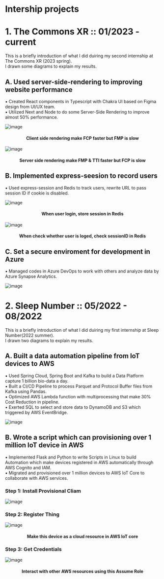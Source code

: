 # Intership projects  
# 1. The Commons XR :: 01/2023 - current
This is a briefly introduction of what I did duiring my second internship at The Commons XR (2023 spring).  
I drawn some diagrams to explain my results.  

## A. Used server-side-rendering to improving website performance
▪ Created React components in Typescript with Chakra UI based on Figma design from UI/UX team.  
▪ Utilized Next and Node to do some Server-Side Rendering to improve almost 50% performance.  

![image](https://github.com/TotallyNewGuy/work-project-diagram/blob/main/TC/CSR.png)
<h4 align="center">Client side rendering make FCP faster but FMP is slow</h4>  

![image](https://github.com/TotallyNewGuy/work-project-diagram/blob/main/TC/SSR.png)
<h4 align="center">Server side rendering make FMP & TTI faster but FCP is slow</h4>  

## B. Implemented express-seesion to record users
▪ Used express-session and Redis to track users, rewrite URL to pass session ID if cookie is disabled.

![image](https://github.com/TotallyNewGuy/work-project-diagram/blob/main/TC/login.png)
<h4 align="center">When user login, store session in Redis</h4>  

![image](https://github.com/TotallyNewGuy/work-project-diagram/blob/main/TC/call.png)
<h4 align="center">When check whether user is loged, check sessionID in Redis</h4>  

## C. Set a secure enviroment for development in Azure
▪ Managed codes in Azure DevOps to work with others and analyze data by Azure Synapse Analytics.

![image](https://github.com/TotallyNewGuy/work-project-diagram/blob/main/TC/azure.png)  


# 2. Sleep Number :: 05/2022 - 08/2022
This is a briefly introduction of what I did duiring my first internship at Sleep Number(2022 summer).  
I drawn two diagrams to explain my results.  

## A. Built a data automation pipeline from IoT devices to AWS
▪ Used Spring Cloud, Spring Boot and Kafka to build a Data Platform capture 1 billion bio-data a day.  
▪ Built a CI/CD Pipeline to process Parquet and Protocol Buffer files from Kafka using Pandas.  
▪ Optimized AWS Lambda function with multiprocessing that make 30% Cost Reduction in pipeline.  
▪ Exerted SQL to select and store data to DynamoDB and S3 which triggered by AWS EventBridge.  

![image](https://github.com/TotallyNewGuy/work-project-diagram/blob/main/SN/sleep%20number%201.png)

## B. Wrote a script which can provisioning over 1 million IoT device in AWS
▪ Implemented Flask and Python to write Scripts in Linux to build Automation which make devices registered in AWS automatically through AWS Cognito and IAM.  
▪ Migrated and provisioned over 1 million devices to AWS IoT Core to collaborate with AWS services.  

### Step 1: Install Provisional Cliam
![image](https://github.com/TotallyNewGuy/work-project-diagram/blob/main/SN/sleep%20number%20A.png)

### Step 2: Register Thing
![image](https://github.com/TotallyNewGuy/work-project-diagram/blob/main/SN/sleep%20number%20B.png)

<h4 align="center">Make this device as a cloud resource in AWS IoT core</h4>  

### Step 3: Get Credentials
![image](https://github.com/TotallyNewGuy/work-project-diagram/blob/main/SN/sleep%20number%20C.png)

<h4 align="center">Interact with other AWS resources using this Assume Role</h4>  



